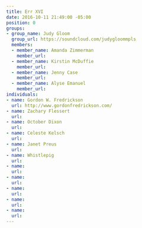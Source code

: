 ```yaml
---
title: Err XVI
date: 2016-10-11 21:49:00 -05:00
position: 0
groups:
- group_name: Judy Gloom
  group_url: https://soundcloud.com/judygloommpls
  members:
  - member_name: Amanda Zimmerman
    member_url: 
  - member_name: Kirstin McDuffie
    member_url: 
  - member_name: Jenny Case
    member_url: 
  - member_name: Alyse Emanuel
    member_url: 
individuals:
- name: Gordon W. Fredrickson
  url: http://www.gordonfredrickson.com/
- name: Zachary Flessert
  url: 
- name: October Dixon
  url: 
- name: Celeste Kelsch
  url: 
- name: Janet Preus
  url: 
- name: Whistlepig
  url: 
- name: 
  url: 
- name: 
  url: 
- name: 
  url: 
- name: 
  url: 
- name: 
  url: 
---
```


